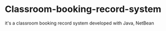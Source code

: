 # Classroom-booking-record-system
it's a classroom booking record system developed with Java,  NetBean
